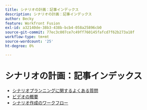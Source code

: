 ```yaml
---
title: シナリオの計画：記事インデックス
description: シナリオの計画：記事インデックス
author: Becky
feature: Workfront Fusion
exl-id: a32140de-38b3-438b-bcb4-058a25896cb0
source-git-commit: 77ec3c007ce7c49ff760145fafcd7f62b273a18f
workflow-type: tm+mt
source-wordcount: '25'
ht-degree: 0%

---
```


# シナリオの計画：記事インデックス

* [シナリオプランニングに関するよくある質問](/help/workfront-fusion/create-scenarios/plan-a-scenario/faq.md)
* [ビデオの概要](/help/workfront-fusion/create-scenarios/plan-a-scenario/fusion-basics-videos.md)
* [シナリオ作成のワークフロー](/help/workfront-fusion/create-scenarios/plan-a-scenario/create-a-scenario-workflow.md)
